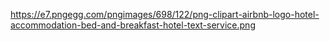 https://e7.pngegg.com/pngimages/698/122/png-clipart-airbnb-logo-hotel-accommodation-bed-and-breakfast-hotel-text-service.png
